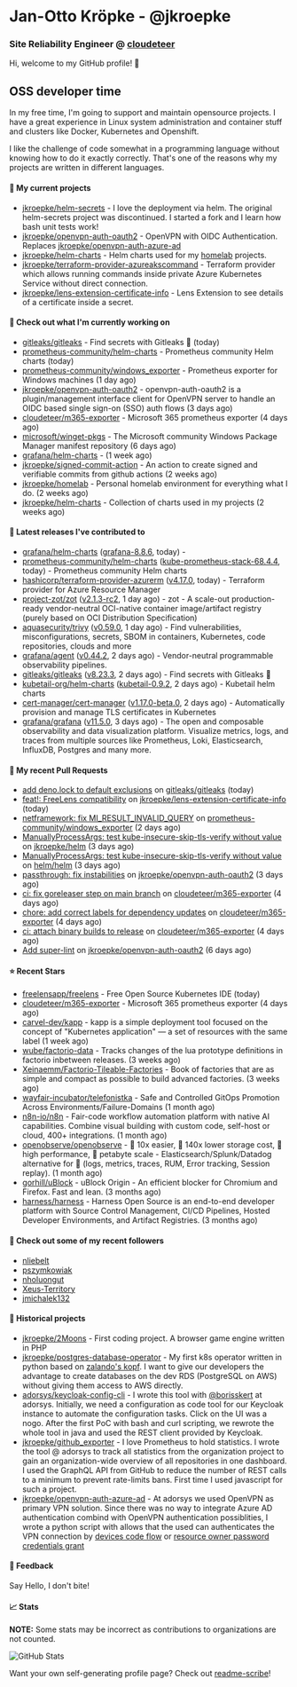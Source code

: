 # Jan-Otto Kröpke - @jkroepke
### Site Reliability Engineer @ [cloudeteer](https://cloudeteer.de/)

Hi, welcome to my GitHub profile! 👋

## OSS developer time
In my free time, I'm going to support and maintain opensource projects. I have a great experience in Linux system administration and container stuff and clusters like Docker, Kubernetes and Openshift.

I like the challenge of code somewhat in a programming language without knowing how to do it exactly correctly. That's one of the reasons why my projects are written in different languages.

#### 🌱 My current projects
- [jkroepke/helm-secrets](https://github.com/jkroepke/helm-secrets) - I love the deployment via helm. The original helm-secrets project was discontinued. I started a fork and I learn how bash unit tests work!
- [jkroepke/openvpn-auth-oauth2](https://github.com/jkroepke/openvpn-auth-oauth2) - OpenVPN with OIDC Authentication. Replaces  [jkroepke/openvpn-auth-azure-ad](https://github.com/jkroepke/openvpn-auth-azure-ad) 
- [jkroepke/helm-charts](https://github.com/jkroepke/helm-charts) - Helm charts used for my [homelab](https://github.com/jkroepke/homelab) projects.
- [jkroepke/terraform-provider-azureakscommand](https://github.com/jkroepke/terraform-provider-azureakscommand) - Terraform provider which allows running commands inside private Azure Kubernetes Service without direct connection.
- [jkroepke/lens-extension-certificate-info](https://github.com/jkroepke/lens-extension-certificate-info) - Lens Extension to see details of a certificate inside a secret.

#### 👷 Check out what I'm currently working on

- [gitleaks/gitleaks](https://github.com/gitleaks/gitleaks) - Find secrets with Gitleaks 🔑 (today)
- [prometheus-community/helm-charts](https://github.com/prometheus-community/helm-charts) - Prometheus community Helm charts (today)
- [prometheus-community/windows_exporter](https://github.com/prometheus-community/windows_exporter) - Prometheus exporter for Windows machines (1 day ago)
- [jkroepke/openvpn-auth-oauth2](https://github.com/jkroepke/openvpn-auth-oauth2) - openvpn-auth-oauth2 is a plugin/management interface client for OpenVPN server to handle an OIDC based single sign-on (SSO) auth flows (3 days ago)
- [cloudeteer/m365-exporter](https://github.com/cloudeteer/m365-exporter) - Microsoft 365 prometheus exporter (4 days ago)
- [microsoft/winget-pkgs](https://github.com/microsoft/winget-pkgs) - The Microsoft community Windows Package Manager manifest repository (6 days ago)
- [grafana/helm-charts](https://github.com/grafana/helm-charts) -  (1 week ago)
- [jkroepke/signed-commit-action](https://github.com/jkroepke/signed-commit-action) - An action to create signed and verifiable commits from github actions (2 weeks ago)
- [jkroepke/homelab](https://github.com/jkroepke/homelab) - Personal homelab environment for everything what I do. (2 weeks ago)
- [jkroepke/helm-charts](https://github.com/jkroepke/helm-charts) - Collection of charts used in my projects (2 weeks ago)

#### 🔭 Latest releases I've contributed to

- [grafana/helm-charts](https://github.com/grafana/helm-charts) ([grafana-8.8.6](https://github.com/grafana/helm-charts/releases/tag/grafana-8.8.6), today) - 
- [prometheus-community/helm-charts](https://github.com/prometheus-community/helm-charts) ([kube-prometheus-stack-68.4.4](https://github.com/prometheus-community/helm-charts/releases/tag/kube-prometheus-stack-68.4.4), today) - Prometheus community Helm charts
- [hashicorp/terraform-provider-azurerm](https://github.com/hashicorp/terraform-provider-azurerm) ([v4.17.0](https://github.com/hashicorp/terraform-provider-azurerm/releases/tag/v4.17.0), today) - Terraform provider for Azure Resource Manager
- [project-zot/zot](https://github.com/project-zot/zot) ([v2.1.3-rc2](https://github.com/project-zot/zot/releases/tag/v2.1.3-rc2), 1 day ago) - zot - A scale-out production-ready vendor-neutral OCI-native container image/artifact registry (purely based on OCI Distribution Specification)
- [aquasecurity/trivy](https://github.com/aquasecurity/trivy) ([v0.59.0](https://github.com/aquasecurity/trivy/releases/tag/v0.59.0), 1 day ago) - Find vulnerabilities, misconfigurations, secrets, SBOM in containers, Kubernetes, code repositories, clouds and more
- [grafana/agent](https://github.com/grafana/agent) ([v0.44.2](https://github.com/grafana/agent/releases/tag/v0.44.2), 2 days ago) - Vendor-neutral programmable observability pipelines.
- [gitleaks/gitleaks](https://github.com/gitleaks/gitleaks) ([v8.23.3](https://github.com/gitleaks/gitleaks/releases/tag/v8.23.3), 2 days ago) - Find secrets with Gitleaks 🔑
- [kubetail-org/helm-charts](https://github.com/kubetail-org/helm-charts) ([kubetail-0.9.2](https://github.com/kubetail-org/helm-charts/releases/tag/kubetail-0.9.2), 2 days ago) - Kubetail helm charts
- [cert-manager/cert-manager](https://github.com/cert-manager/cert-manager) ([v1.17.0-beta.0](https://github.com/cert-manager/cert-manager/releases/tag/v1.17.0-beta.0), 2 days ago) - Automatically provision and manage TLS certificates in Kubernetes
- [grafana/grafana](https://github.com/grafana/grafana) ([v11.5.0](https://github.com/grafana/grafana/releases/tag/v11.5.0), 3 days ago) - The open and composable observability and data visualization platform. Visualize metrics, logs, and traces from multiple sources like Prometheus, Loki, Elasticsearch, InfluxDB, Postgres and many more. 

#### 🔨 My recent Pull Requests

- [add deno.lock to default exclusions](https://github.com/gitleaks/gitleaks/pull/1740) on [gitleaks/gitleaks](https://github.com/gitleaks/gitleaks) (today)
- [feat!: FreeLens compatibility](https://github.com/jkroepke/lens-extension-certificate-info/pull/10) on [jkroepke/lens-extension-certificate-info](https://github.com/jkroepke/lens-extension-certificate-info) (today)
- [netframework: fix MI_RESULT_INVALID_QUERY](https://github.com/prometheus-community/windows_exporter/pull/1862) on [prometheus-community/windows_exporter](https://github.com/prometheus-community/windows_exporter) (2 days ago)
- [ManuallyProcessArgs: test kube-insecure-skip-tls-verify without value](https://github.com/jkroepke/helm/pull/160) on [jkroepke/helm](https://github.com/jkroepke/helm) (3 days ago)
- [ManuallyProcessArgs: test kube-insecure-skip-tls-verify without value](https://github.com/helm/helm/pull/13675) on [helm/helm](https://github.com/helm/helm) (3 days ago)
- [passthrough: fix instabilities](https://github.com/jkroepke/openvpn-auth-oauth2/pull/393) on [jkroepke/openvpn-auth-oauth2](https://github.com/jkroepke/openvpn-auth-oauth2) (3 days ago)
- [ci: fix goreleaser step on main branch](https://github.com/cloudeteer/m365-exporter/pull/9) on [cloudeteer/m365-exporter](https://github.com/cloudeteer/m365-exporter) (4 days ago)
- [chore: add correct labels for dependency updates](https://github.com/cloudeteer/m365-exporter/pull/8) on [cloudeteer/m365-exporter](https://github.com/cloudeteer/m365-exporter) (4 days ago)
- [ci: attach binary builds to release](https://github.com/cloudeteer/m365-exporter/pull/6) on [cloudeteer/m365-exporter](https://github.com/cloudeteer/m365-exporter) (4 days ago)
- [Add super-lint](https://github.com/jkroepke/openvpn-auth-oauth2/pull/392) on [jkroepke/openvpn-auth-oauth2](https://github.com/jkroepke/openvpn-auth-oauth2) (6 days ago)

#### ⭐ Recent Stars

- [freelensapp/freelens](https://github.com/freelensapp/freelens) - Free Open Source Kubernetes IDE (today)
- [cloudeteer/m365-exporter](https://github.com/cloudeteer/m365-exporter) - Microsoft 365 prometheus exporter (4 days ago)
- [carvel-dev/kapp](https://github.com/carvel-dev/kapp) - kapp is a simple deployment tool focused on the concept of &#34;Kubernetes application&#34; — a set of resources with the same label (1 week ago)
- [wube/factorio-data](https://github.com/wube/factorio-data) - Tracks changes of the lua prototype definitions in factorio inbetween releases. (3 weeks ago)
- [Xeinaemm/Factorio-Tileable-Factories](https://github.com/Xeinaemm/Factorio-Tileable-Factories) - Book of factories that are as simple and compact as possible to build advanced factories. (3 weeks ago)
- [wayfair-incubator/telefonistka](https://github.com/wayfair-incubator/telefonistka) - Safe and Controlled GitOps Promotion Across Environments/Failure-Domains (1 month ago)
- [n8n-io/n8n](https://github.com/n8n-io/n8n) - Fair-code workflow automation platform with native AI capabilities. Combine visual building with custom code, self-host or cloud, 400&#43; integrations. (1 month ago)
- [openobserve/openobserve](https://github.com/openobserve/openobserve) - 🚀 10x easier, 🚀 140x lower storage cost, 🚀 high performance,  🚀 petabyte scale - Elasticsearch/Splunk/Datadog alternative for 🚀 (logs, metrics, traces, RUM, Error tracking, Session replay). (1 month ago)
- [gorhill/uBlock](https://github.com/gorhill/uBlock) - uBlock Origin - An efficient blocker for Chromium and Firefox. Fast and lean. (3 months ago)
- [harness/harness](https://github.com/harness/harness) - Harness Open Source is an end-to-end developer platform with Source Control Management, CI/CD Pipelines, Hosted Developer Environments, and Artifact Registries. (3 months ago)

#### 👯 Check out some of my recent followers

- [nliebelt](https://github.com/nliebelt)
- [pszymkowiak](https://github.com/pszymkowiak)
- [nholuongut](https://github.com/nholuongut)
- [Xeus-Territory](https://github.com/Xeus-Territory)
- [jmichalek132](https://github.com/jmichalek132)

#### 📜 Historical projects
- [jkroepke/2Moons](https://github.com/jkroepke/2Moons) - First coding project. A browser game engine written in PHP
- [jkroepke/postgres-database-operator](https://github.com/jkroepke/postgres-database-operator) - My first k8s operator written in python based on [zalando's kopf](https://github.com/zalando-incubator/kopf). I want to give our developers the advantage to create databases on the dev RDS (PostgreSQL on AWS) without giving them access to AWS directly.
- [adorsys/keycloak-config-cli](https://github.com/adorsys/keycloak-config-cli) - I wrote this tool with [@borisskert](https://github.com/borisskert) at adorsys. Initially, we need a configuration as code tool for our Keycloak instance to automate the configuration tasks. Click on the UI was a nogo. After the first PoC with bash and curl scripting, we rewrote the whole tool in java and used the REST client provided by Keycloak.
- [jkroepke/github_exporter](https://github.com/jkroepke/github_exporter) - I love Prometheus to hold statistics. I wrote the tool @ adorsys to track all statistics from the organization project to gain an organization-wide overview of all repositories in one dashboard. I used the GraphQL API from GitHub to reduce the number of REST calls to a minimum to prevent rate-limits bans. First time I used javascript for such a project.
- [jkroepke/openvpn-auth-azure-ad](https://github.com/jkroepke/openvpn-auth-azure-ad) - At adorsys we used OpenVPN as primary VPN solution. Since there was no way to integrate Azure AD authentication combind with OpenVPN authentication possiblities, I wrote a python script with allows that the used can authenticates the VPN connection by [devices code flow](https://docs.microsoft.com/en-us/azure/active-directory/develop/v2-oauth2-device-code) or [resource owner password credentials grant](https://docs.microsoft.com/en-us/azure/active-directory/develop/v2-oauth-ropc)

#### 💬 Feedback

Say Hello, I don't bite!

#### 📈 Stats

**NOTE:** Some stats may be incorrect as contributions to organizations
are not counted.

![GitHub Stats](https://github-readme-stats.vercel.app/api?username=jkroepke&count_private=false&theme=tokyonight&show_icons=true)

Want your own self-generating profile page? Check out [readme-scribe](https://github.com/muesli/readme-scribe)!
